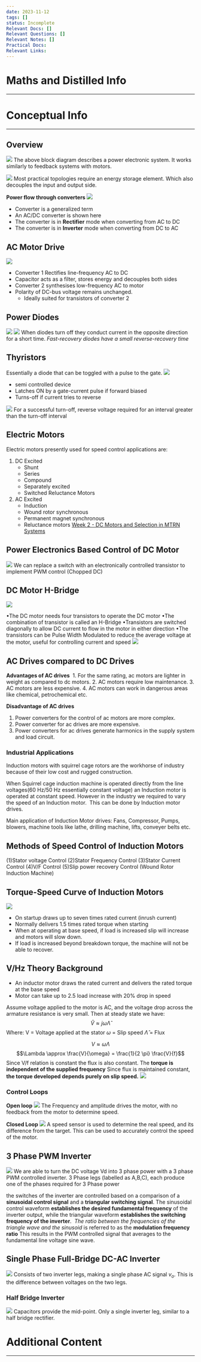 ```yaml
---
date: 2023-11-12
tags: []
status: Incomplete
Relevant Docs: []
Relevant Questions: []
Relevant Notes: []
Practical Docs: 
Relevant Links:
---
```

# Maths and Distilled Info
---


# Conceptual Info
---

## Overview
![](Attachments/Pasted%20image%2020231112150231.png)
The above block diagram describes a power electronic system. It works similarly to feedback systems with motors.

![](Attachments/Pasted%20image%2020231112150629.png)
Most practical topologies require an energy storage element. Which also decouples the input and output side.

**Power flow through converters**
![](Attachments/Pasted%20image%2020231112151208.png)
- Converter is a generalized term
- An AC/DC converter is shown here
- The converter is in **Rectifier** mode when converting from AC to DC
- The converter is in **Inverter** mode when converting from DC to AC

## AC Motor Drive
![](Attachments/Pasted%20image%2020231112151429.png)
- Converter 1 Rectifies line-frequency AC to DC
- Capacitor acts as a filter, stores energy and decouples both sides
- Converter 2 synthesises low-frequency AC to motor
- Polarity of DC-bus voltage remains unchanged.
	- Ideally suited for transistors of converter 2

## Power Diodes
![](Attachments/Pasted%20image%2020231112153056.png)
![](Attachments/Pasted%20image%2020231112153124.png)
When diodes turn off they conduct current in the opposite direction for a short time. *Fast-recovery diodes have a small reverse-recovery time*

## Thyristors
Essentially a diode that can be toggled with a pulse to the gate. 
![](Attachments/Pasted%20image%2020231112153721.png)
- semi controlled device
- Latches ON by a gate-current pulse if forward biased
- Turns-off if current tries to reverse

![](Attachments/Pasted%20image%2020231112153833.png)
For a successful turn-off, reverse voltage required for an interval greater than the turn-off interval

## Electric Motors
Electric motors presently used for speed control applications are:
1. DC Excited
	- Shunt
	- Series
	- Compound
	- Separately excited
	- Switched Reluctance Motors
2. AC Excited
	- Induction
	- Wound rotor synchronous
	- Permanent magnet synchronous
	- Reluctance motors
 [Week 2 - DC Motors and Selection in MTRN Systems](Week%202%20-%20DC%20Motors%20and%20Selection%20in%20MTRN%20Systems.md)


## Power Electronics Based Control of DC Motor
![](Attachments/Pasted%20image%2020231112210234.png)
We can replace a switch with an electronically controlled transistor to implement PWM control (Chopped DC)

## DC Motor H-Bridge
![](Attachments/Pasted%20image%2020231112211118.png)

•The DC motor needs four transistors to operate the DC motor
•The combination of transistor is called an H-Bridge
•Transistors are switched diagonally to allow DC current to flow in the motor in either direction
•The transistors can be Pulse Width Modulated to reduce the average voltage at the motor, useful for controlling current and speed
![](Attachments/Pasted%20image%2020231112211416.png)

## AC Drives compared to DC Drives
**Advantages of AC drives**
 1. For the same rating, ac motors are lighter in weight as compared to dc motors.
2. AC motors require low maintenance.
3. AC motors are less expensive.
4. AC motors can work in dangerous areas like chemical, petrochemical etc.

**Disadvantage of AC drives**
1. Power converters for the control of ac motors are more complex.
2. Power converter for ac drives are more expensive.
3. Power converters for ac drives generate harmonics in the supply system and load circuit.

### Industrial Applications
Induction motors with squirrel cage rotors are the workhorse of industry because of their low cost and rugged construction.

When Squirrel cage induction machine is operated directly from the line voltages(60 Hz/50 Hz essentially constant voltage) an Induction motor is operated at constant speed. However in the industry we required to vary the speed of an Induction motor.  This can be done by Induction motor drives.

Main application of Induction Motor drives:
Fans, Compressor, Pumps, blowers, machine tools like lathe, drilling machine, lifts, conveyer belts etc.


## Methods of Speed Control of Induction Motors
(1)Stator voltage Control
(2)Stator Frequency Control
(3)Stator Current Control
(4)V/F Control
(5)Slip power recovery Control (Wound Rotor Induction Machine)

## Torque-Speed Curve of Induction Motors
![](Attachments/Pasted%20image%2020231112212529.png)
- On startup draws up to seven times rated current (inrush current)
- Normally delivers 1.5 times rated torque when starting
- When at operating at base speed, if load is increased slip will increase and motors will slow down.
- If load is increased beyond breakdown torque, the machine will not be able to recover.

## V/Hz Theory Background
- An inductor motor draws the rated current and delivers the rated torque at the base speed
- Motor can take up to 2.5 load increase with 20% drop in speed

Assume voltage applied to the motor is AC, and the voltage drop across the armature resistance is very small. Then at steady state we have:
$$\hat{V} \approx j \omega\hat{\Lambda}$$
Where:
V = Voltage applied at the stator
$\omega$ = Slip speed
$\hat{\Lambda}$ = Flux

$$V \approx \omega \Lambda$$
$$\Lambda \approx \frac{V}{\omega} = \frac{1}{2 \pi} \frac{V}{f}$$
Since V/f relation is constant the flux is also constant. The **torque is independent of the supplied frequency**
Since flux is maintained constant, **the torque developed depends purely on slip speed.**
![](Attachments/Pasted%20image%2020231112213527.png)

### Control Loops
**Open loop**
![](Attachments/Pasted%20image%2020231112214019.png)
The Frequency and amplitude drives the motor, with no feedback from the motor to determine speed.

**Closed Loop**
![](Attachments/Pasted%20image%2020231112214748.png)
A speed sensor is used to determine the real speed, and its difference from the target. This can be used to accurately control the speed of the motor.

## 3 Phase PWM Inverter
![](Attachments/Pasted%20image%2020231112215140.png)
We are able to turn the DC voltage Vd into 3 phase power with a 3 phase PWM controlled inverter. 
3 Phase legs (labelled as A,B,C), each produce one of the phases required for 3 Phase power

the switches of the inverter are controlled based on a comparison of a **sinusoidal control signal** and a **triangular switching signal**. 
The sinusoidal control waveform **establishes the desired fundamental frequency** of the inverter output, while the triangular waveform **establishes the switching frequency of the inverter**.  
*The ratio between the frequencies of the triangle wave and the sinusoid* is referred to as the **modulation frequency ratio**
This results in the PWM controlled signal that averages to the fundamental line voltage sine wave.

## Single Phase Full-Bridge DC-AC Inverter
![](Attachments/Pasted%20image%2020231112220448.png)
Consists of two inverter legs, making a single phase AC signal $v_{o}$. This is the difference between voltages on the two legs.

### Half Bridge Inverter
![](Attachments/Pasted%20image%2020231112220347.png)
Capacitors provide the mid-point. Only a single inverter leg, similar to a half bridge rectifier.

# Additional Content
---

